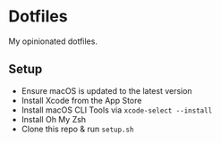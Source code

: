 # Dotfiles

My opinionated dotfiles.

## Setup

- Ensure macOS is updated to the latest version
- Install Xcode from the App Store
- Install macOS CLI Tools via `xcode-select --install`
- Install Oh My Zsh
- Clone this repo & run `setup.sh`
